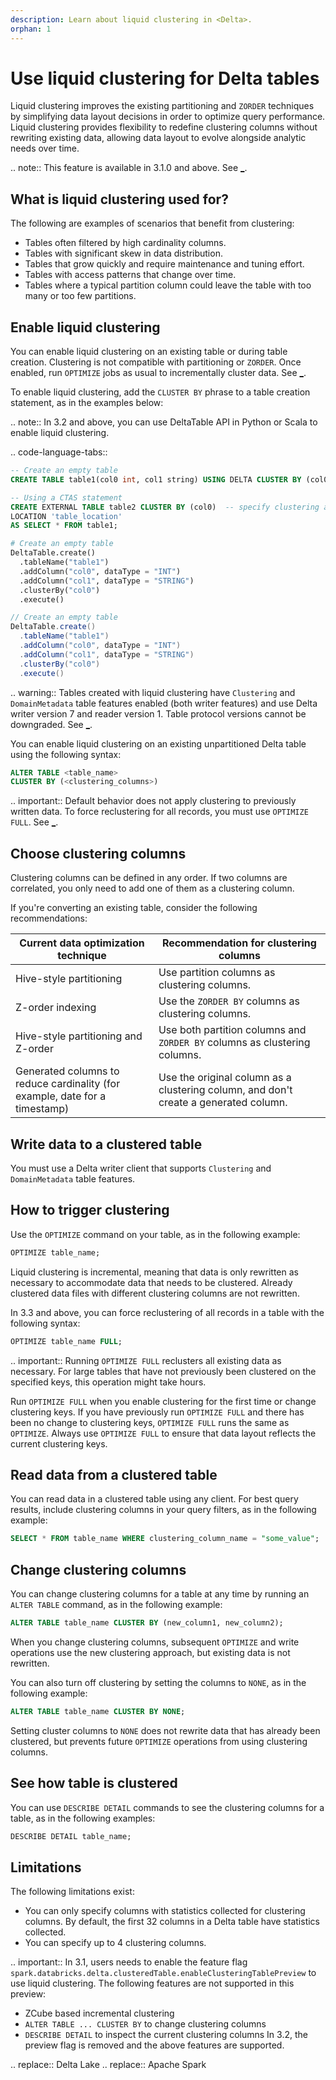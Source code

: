 ```yaml
---
description: Learn about liquid clustering in <Delta>.
orphan: 1
---
```


# Use liquid clustering for Delta tables

Liquid clustering improves the existing partitioning and `ZORDER` techniques by simplifying data layout decisions in order to optimize query performance. Liquid clustering provides flexibility to redefine clustering columns without rewriting existing data, allowing data layout to evolve alongside analytic needs over time.

.. note:: This feature is available in <Delta> 3.1.0 and above. See [_](#limitations).

## What is liquid clustering used for?

The following are examples of scenarios that benefit from clustering:

- Tables often filtered by high cardinality columns.
- Tables with significant skew in data distribution.
- Tables that grow quickly and require maintenance and tuning effort.
- Tables with access patterns that change over time.
- Tables where a typical partition column could leave the table with too many or too few partitions.

## Enable liquid clustering

You can enable liquid clustering on an existing table or during table creation. Clustering is not compatible with partitioning or `ZORDER`. Once enabled, run `OPTIMIZE` jobs as usual to incrementally cluster data. See [_](#optimize).

To enable liquid clustering, add the `CLUSTER BY` phrase to a table creation statement, as in the examples below:

.. note:: In <Delta> 3.2 and above, you can use DeltaTable API in Python or Scala to enable liquid clustering.

.. code-language-tabs::

  ```sql
  -- Create an empty table
  CREATE TABLE table1(col0 int, col1 string) USING DELTA CLUSTER BY (col0);

  -- Using a CTAS statement
  CREATE EXTERNAL TABLE table2 CLUSTER BY (col0)  -- specify clustering after table name, not in subquery
  LOCATION 'table_location'
  AS SELECT * FROM table1;
  ```

  ```python
  # Create an empty table
  DeltaTable.create()
    .tableName("table1")
    .addColumn("col0", dataType = "INT")
    .addColumn("col1", dataType = "STRING")
    .clusterBy("col0")
    .execute()
  ```

  ```scala
  // Create an empty table
  DeltaTable.create()
    .tableName("table1")
    .addColumn("col0", dataType = "INT")
    .addColumn("col1", dataType = "STRING")
    .clusterBy("col0")
    .execute()
  ```

.. warning:: Tables created with liquid clustering have `Clustering` and `DomainMetadata` table features enabled (both writer features) and use Delta writer version 7 and reader version 1. Table protocol versions cannot be downgraded. See [_](/versioning.md).

You can enable liquid clustering on an existing unpartitioned Delta table using the following syntax:

```sql
ALTER TABLE <table_name>
CLUSTER BY (<clustering_columns>)
```

.. important:: Default behavior does not apply clustering to previously written data. To force reclustering for all records, you must use `OPTIMIZE FULL`. See [_](#optimize-full).

## Choose clustering columns

Clustering columns can be defined in any order. If two columns are correlated, you only need to add one of them as a clustering column.

If you're converting an existing table, consider the following recommendations:

| Current data optimization technique | Recommendation for clustering columns |
| --- | --- |
| Hive-style partitioning | Use partition columns as clustering columns. |
| Z-order indexing | Use the `ZORDER BY` columns as clustering columns. |
| Hive-style partitioning and Z-order | Use both partition columns and `ZORDER BY` columns as clustering columns. |
| Generated columns to reduce cardinality (for example, date for a timestamp) | Use the original column as a clustering column, and don't create a generated column. |

## Write data to a clustered table

You must use a Delta writer client that supports `Clustering` and `DomainMetadata` table features.

## <a id="optimize"></a> How to trigger clustering

Use the `OPTIMIZE` command on your table, as in the following example:

```sql
OPTIMIZE table_name;
```

Liquid clustering is incremental, meaning that data is only rewritten as necessary to accommodate data that needs to be clustered. Already clustered data files with different clustering columns are not rewritten.

In <Delta> 3.3 and above, you can force reclustering of all records in a table with the following syntax:

```sql
OPTIMIZE table_name FULL;
```

.. important:: Running `OPTIMIZE FULL` reclusters all existing data as necessary. For large tables that have not previously been clustered on the specified keys, this operation might take hours.

Run `OPTIMIZE FULL` when you enable clustering for the first time or change clustering keys. If you have previously run `OPTIMIZE FULL` and there has been no change to clustering keys, `OPTIMIZE FULL` runs the same as `OPTIMIZE`. Always use `OPTIMIZE FULL` to ensure that data layout reflects the current clustering keys.

## Read data from a clustered table

You can read data in a clustered table using any <Delta> client. For best query results, include clustering columns in your query filters, as in the following example:

```sql
SELECT * FROM table_name WHERE clustering_column_name = "some_value";
```

## Change clustering columns

You can change clustering columns for a table at any time by running an `ALTER TABLE` command, as in the following example:

```sql
ALTER TABLE table_name CLUSTER BY (new_column1, new_column2);
```

When you change clustering columns, subsequent `OPTIMIZE` and write operations use the new clustering approach, but existing data is not rewritten.

You can also turn off clustering by setting the columns to `NONE`, as in the following example:

```sql
ALTER TABLE table_name CLUSTER BY NONE;
```

Setting cluster columns to `NONE` does not rewrite data that has already been clustered, but prevents future `OPTIMIZE` operations from using clustering columns.

## See how table is clustered

You can use `DESCRIBE DETAIL` commands to see the clustering columns for a table, as in the following examples:

```sql
DESCRIBE DETAIL table_name;
```

## Limitations

The following limitations exist:

- You can only specify columns with statistics collected for clustering columns. By default, the first 32 columns in a Delta table have statistics collected.
- You can specify up to 4 clustering columns.

.. important::
  In <Delta> 3.1, users needs to enable the feature flag `spark.databricks.delta.clusteredTable.enableClusteringTablePreview` to use liquid clustering. The following features are not supported in this preview:
  - ZCube based incremental clustering
  - `ALTER TABLE ... CLUSTER BY` to change clustering columns
  - `DESCRIBE DETAIL` to inspect the current clustering columns
  In <Delta> 3.2, the preview flag is removed and the above features are supported.

.. <Delta> replace:: Delta Lake
.. <AS> replace:: Apache Spark